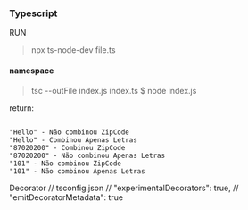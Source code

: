 ### Typescript

RUN

> npx ts-node-dev file.ts

#### namespace

> tsc --outFile index.js index.ts
> \$ node index.js

return:

```

"Hello" - Não combinou ZipCode
"Hello" - Combinou Apenas Letras
"87020200" - Combinou ZipCode
"87020200" - Não combinou Apenas Letras
"101" - Não combinou ZipCode
"101" - Não combinou Apenas Letras
```

Decorator
// tsconfig.json
// "experimentalDecorators": true,
// "emitDecoratorMetadata": true
